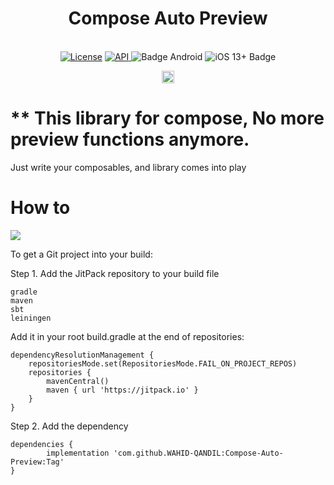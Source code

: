 <h1 align="center">Compose Auto Preview</h1><br>

<div align="center">
<a href="https://opensource.org/licenses/Apache-2.0"><img alt="License" src="https://img.shields.io/badge/License-Apache%202.0-blue.svg"/></a>
<a href="https://android-arsenal.com/api?level=23" rel="nofollow">
    <img alt="API" src="https://img.shields.io/badge/API-21%2B-brightgreen.svg?style=flat" style="max-width: 100%;">
</a>
  <img src="https://img.shields.io/badge/Platform-Android-brightgreen.svg?logo=android" alt="Badge Android" />
  <img src="https://img.shields.io/badge/iOS-13%2B-blue.svg?logo=apple" alt="iOS 13+ Badge" />

<a href="https://github.com/WAHID-QANDIL">

<a href="https://github.com/WAHID-QANDIL/"><img alt="Profile" src="https://img.shields.io/badge/github-%23181717.svg?&style=for-the-badge&logo=github&logoColor=white" height="20"/></a>
</div>

# ** This library for compose, No more preview functions anymore.
Just write your composables, and library comes into play


# How to
[![](https://jitpack.io/v/WAHID-QANDIL/Compose-Auto-Preview.svg)](https://jitpack.io/#WAHID-QANDIL/Compose-Auto-Preview)


To get a Git project into your build:

Step 1. Add the JitPack repository to your build file

    gradle
    maven
    sbt
    leiningen

Add it in your root build.gradle at the end of repositories:

	dependencyResolutionManagement {
		repositoriesMode.set(RepositoriesMode.FAIL_ON_PROJECT_REPOS)
		repositories {
			mavenCentral()
			maven { url 'https://jitpack.io' }
		}
	}

Step 2. Add the dependency

	dependencies {
	        implementation 'com.github.WAHID-QANDIL:Compose-Auto-Preview:Tag'
	}

